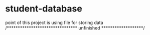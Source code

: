 # student-database
point of this project is using file for storing data
                                             /******************************** unfinished  *******************/
